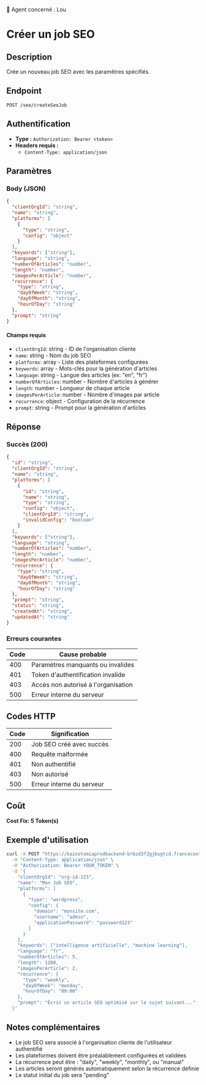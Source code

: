 🧠 Agent concerné : Lou
# Créer un job SEO

## Description
Crée un nouveau job SEO avec les paramètres spécifiés.

## Endpoint
```
POST /seo/createSeoJob
```

## Authentification
- **Type :** `Authorization: Bearer <token>`
- **Headers requis :**
  - `Content-Type: application/json`

## Paramètres

### Body (JSON)
```json
{
  "clientOrgId": "string",
  "name": "string",
  "platforms": [
    {
      "type": "string",
      "config": "object"
    }
  ],
  "keywords": ["string"],
  "language": "string",
  "numberOfArticles": "number",
  "length": "number",
  "imagesPerArticle": "number",
  "recurrence": {
    "type": "string",
    "dayOfWeek": "string",
    "dayOfMonth": "string",
    "hourOfDay": "string"
  },
  "prompt": "string"
}
```

#### Champs requis
- `clientOrgId`: string - ID de l'organisation cliente
- `name`: string - Nom du job SEO
- `platforms`: array - Liste des plateformes configurées
- `keywords`: array - Mots-clés pour la génération d'articles
- `language`: string - Langue des articles (ex: "en", "fr")
- `numberOfArticles`: number - Nombre d'articles à générer
- `length`: number - Longueur de chaque article
- `imagesPerArticle`: number - Nombre d'images par article
- `recurrence`: object - Configuration de la récurrence
- `prompt`: string - Prompt pour la génération d'articles

## Réponse

### Succès (200)
```json
{
  "id": "string",
  "clientOrgId": "string",
  "name": "string",
  "platforms": [
    {
      "id": "string",
      "name": "string",
      "type": "string",
      "config": "object",
      "clientOrgId": "string",
      "invalidConfig": "boolean"
    }
  ],
  "keywords": ["string"],
  "language": "string",
  "numberOfArticles": "number",
  "length": "number",
  "imagesPerArticle": "number",
  "recurrence": {
    "type": "string",
    "dayOfWeek": "string",
    "dayOfMonth": "string",
    "hourOfDay": "string"
  },
  "prompt": "string",
  "status": "string",
  "createdAt": "string",
  "updatedAt": "string"
}
```

### Erreurs courantes

| Code | Cause probable |
|------|----------------|
| 400 | Paramètres manquants ou invalides |
| 401 | Token d'authentification invalide |
| 403 | Accès non autorisé à l'organisation |
| 500 | Erreur interne du serveur |

## Codes HTTP

| Code | Signification |
|------|---------------|
| 200 | Job SEO créé avec succès |
| 400 | Requête malformée |
| 401 | Non authentifié |
| 403 | Non autorisé |
| 500 | Erreur interne du serveur |

## Coût
**Cost Fix: 5 Token(s)**

## Exemple d'utilisation

```bash
curl -X POST "https://kainotomiaprodbackend-brbzd3f2gjbugtcd.francecentral-01.azurewebsites.net/seo/createSeoJob" \
  -H "Content-Type: application/json" \
  -H "Authorization: Bearer YOUR_TOKEN" \
  -d '{
    "clientOrgId": "org-id-123",
    "name": "Mon Job SEO",
    "platforms": [
      {
        "type": "wordpress",
        "config": {
          "domain": "monsite.com",
          "username": "admin",
          "applicationPassword": "password123"
        }
      }
    ],
    "keywords": ["intelligence artificielle", "machine learning"],
    "language": "fr",
    "numberOfArticles": 5,
    "length": 1200,
    "imagesPerArticle": 2,
    "recurrence": {
      "type": "weekly",
      "dayOfWeek": "monday",
      "hourOfDay": "09:00"
    },
    "prompt": "Écris un article SEO optimisé sur le sujet suivant..."
  }'
```

## Notes complémentaires
- Le job SEO sera associé à l'organisation cliente de l'utilisateur authentifié
- Les plateformes doivent être préalablement configurées et validées
- La récurrence peut être : "daily", "weekly", "monthly", ou "manual"
- Les articles seront générés automatiquement selon la récurrence définie
- Le statut initial du job sera "pending" 